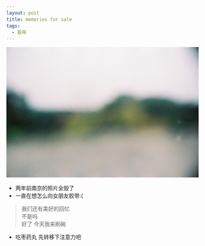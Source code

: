 ```yaml
---
layout: post
title: memories for sale
tags:
  - 胶带
---
```


![memoriesInNanJ](/media/files/2016/09/22/memoriesInNanJ.jpg)

- 两年前南京的照片全毁了
- 一直在想怎么向女朋友胶带:(    
  
>我们还有美好的回忆     
不是吗    
好了 今天我来刷碗

- 吃枣药丸 先转移下注意力吧
